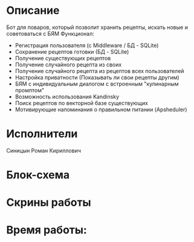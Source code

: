 # Описание
Бот для поваров, который позволит хранить рецепты, искать новые и советоваться с БЯМ
Функционал:
- Регистрация пользователя (с Middleware / БД - SQLite)
- Сохранение рецептов готовки (БД - SQLite)
- Получение существующих рецептов
- Получение случайного рецепта из своих
- Получение случайного рецепта из рецептов всех пользователей
- Настройка приватности (Показывать ли свои рецепты другим)
- БЯМ с индивидуальным диалогом с встроенным "кулинарным промптом"
- Возможность использования Kandinsky
- Поиск рецептов по векторной базе существующих
- Мотивирующие напоминания о правильном питании (Apsheduler)

# Исполнители
Синицын Роман Кириллович

# Блок-схема

# Скрины работы

# Время работы:
